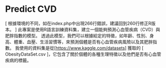 # Predict CVD
[ 根據環境的不同，如在index.php中出現266行錯誤，建議回到260行修正R版本。 ]
此專案是使用R語言訓練資料集，建立一個能夠預測心血管疾病（CVD）與肥胖指數的模型。
透過此模型，我們可以根據給定的特徵，如年齡、性別、身高、體重、血壓、生活習慣等，來預測個體是否有心血管疾病風險以及其肥胖指數。
我使用的資料集是從[https://www.kaggle.com/datasets] 獲取的 [ ObesityDataSet.csv ]，它包含了關於個體的各種生理特徵以及他們是否有心血管疾病的標籤。

